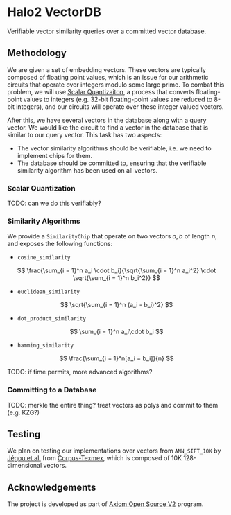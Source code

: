 # Halo2 VectorDB

Verifiable vector similarity queries over a committed vector database.

## Methodology

We are given a set of embedding vectors. These vectors are typically composed of floating point values, which is an issue for our arithmetic circuits that operate over integers modulo some large prime. To combat this problem, we will use [Scalar Quantizaiton](https://qdrant.tech/articles/scalar-quantization/), a process that converts floating-point values to integers (e.g. 32-bit floating-point values are reduced to 8-bit integers), and our circuits will operate over these integer valued vectors.

After this, we have several vectors in the database along with a query vector. We would like the circuit to find a vector in the database that is similar to our query vector. This task has two aspects:

-   The vector similarity algorithms should be verifiable, i.e. we need to implement chips for them.
-   The database should be committed to, ensuring that the verifiable similarity algorithm has been used on all vectors.

### Scalar Quantization

TODO: can we do this verifiably?

### Similarity Algorithms

We provide a `SimilarityChip` that operate on two vectors $a, b$ of length $n$, and exposes the following functions:

-   `cosine_similarity`

$$
\frac{\sum_{i = 1}^n a_i \cdot b_i}{\sqrt{\sum_{i = 1}^n a_i^2} \cdot \sqrt{\sum_{i = 1}^n b_i^2}}
$$

-   `euclidean_similarity`

$$
\sqrt{\sum_{i = 1}^n (a_i - b_i)^2}
$$

-   `dot_product_similarity`

$$
\sum_{i = 1}^n a_i\cdot b_i
$$

-   `hamming_similarity`

$$
\frac{\sum_{i = 1}^n[a_i = b_i]}{n}
$$

TODO: if time permits, more advanced algorithms?

### Committing to a Database

TODO: merkle the entire thing? treat vectors as polys and commit to them (e.g. KZG?)

## Testing

We plan on testing our implementations over vectors from `ANN_SIFT_10K` by [Jégou et al.](https://inria.hal.science/inria-00514462/en) from [Corpus-Texmex](http://corpus-texmex.irisa.fr/), which is composed of 10K 128-dimensional vectors.

## Acknowledgements

The project is developed as part of [Axiom Open Source V2](https://www.axiom.xyz/open-source-v2) program.
